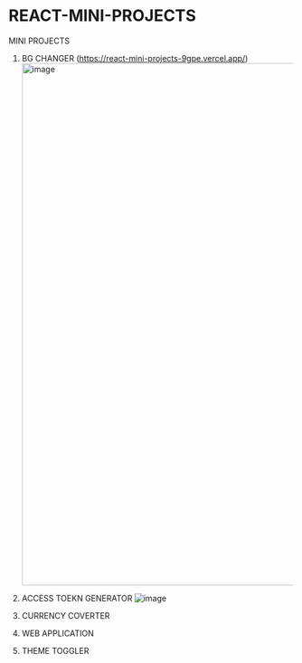 # REACT-MINI-PROJECTS
MINI PROJECTS 
1. BG CHANGER (https://react-mini-projects-9gpe.vercel.app/)
   <img width="924" alt="image" src="https://github.com/shaileshthakur1/REACT-MINI-PROJECTS/assets/110343920/bedee8da-1dba-4ddc-a1a2-7f32024d7cab">

2. ACCESS TOEKN GENERATOR
   ![image](https://github.com/shaileshthakur1/REACT-MINI-PROJECTS/assets/110343920/43809371-40de-41bc-879c-32af81e4216c)

3. CURRENCY COVERTER
4. WEB APPLICATION
5. THEME TOGGLER
